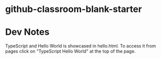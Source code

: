 # github-classroom-blank-starter

# Dev Notes
TypeScript and Hello World is showcased in hello.html. To access it from pages
click on "TypeScript Hello World" at the top of the page.
